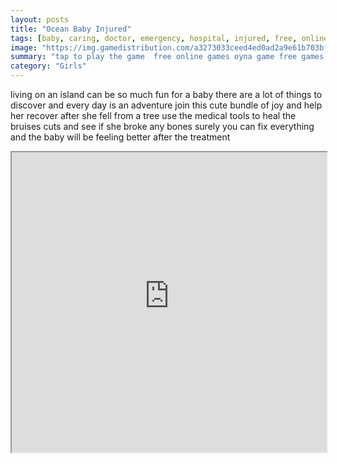 ```yaml
---
layout: posts
title: "Ocean Baby Injured"
tags: [baby, caring, doctor, emergency, hospital, injured, free, online, games, oyna, game, free, games, play, play, games]
image: "https://img.gamedistribution.com/a3273033ceed4ed0ad2a9e61b703bf65.jpg"
summary: "tap to play the game  free online games oyna game free games play play games"
category: "Girls"
---
```


living on an island can be so much fun for a baby there are a lot of things to discover and every day is an adventure join this cute bundle of joy and help her recover after she fell from a tree use the medical tools to heal the bruises cuts and see if she broke any bones surely you can fix everything and the baby will be feeling better after the treatment

<iframe width="100%" height="480px;" src="https://html5.gamedistribution.com/a3273033ceed4ed0ad2a9e61b703bf65/"></iframe>